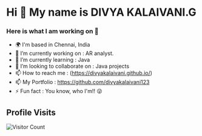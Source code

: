 

Hi 👋 My name is DIVYA KALAIVANI.G
===================================

### Here is what I am working on 👋
- 🌍 I'm based in Chennai, India
- 🔭 I’m currently working on : AR analyst.
- 🌱 I’m currently learning : Java
- 👯 I’m looking to collaborate on : Java projects
- 📫 How to reach me : (https://divyakalaivani.github.io/)
- 📫 My Portfolio : https://github.com/divyakalaivani123
- ⚡ Fun fact : You know, who I'm!! 😜

## Profile Visits
![Visitor Count](https://profile-counter.glitch.me/{divyakalaivani123}/count.svg)


